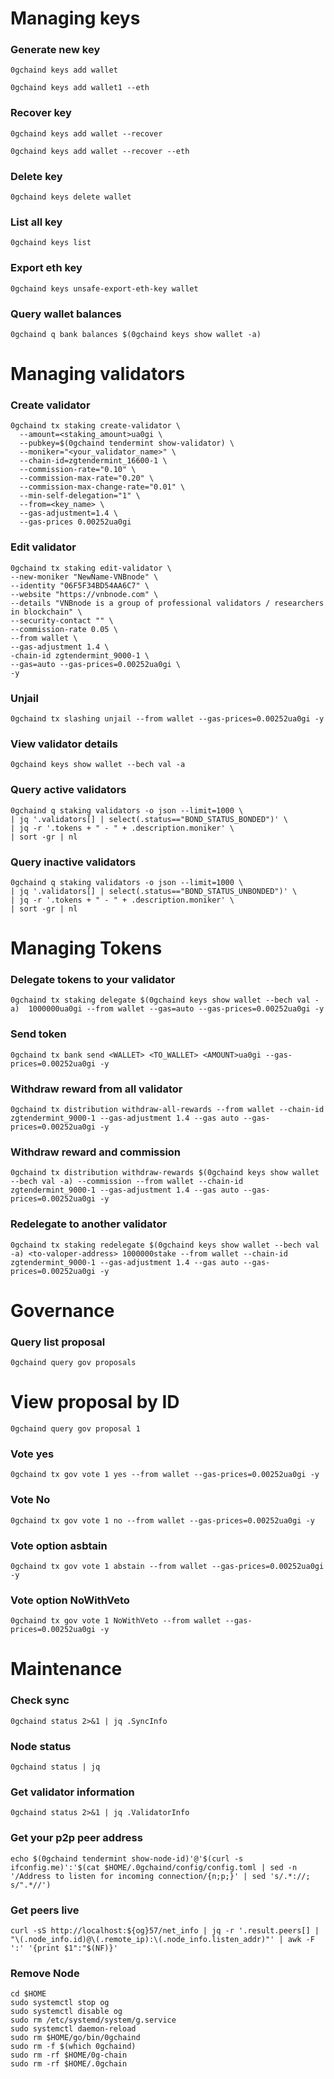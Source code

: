 # Managing keys
### Generate new key
```
0gchaind keys add wallet
```
```
0gchaind keys add wallet1 --eth
```
### Recover key
  ```
0gchaind keys add wallet --recover
```
 ```
0gchaind keys add wallet --recover --eth
```
### Delete key
```
0gchaind keys delete wallet
```
### List all key
```
0gchaind keys list
```
### Export eth key
```
0gchaind keys unsafe-export-eth-key wallet
```
### Query wallet balances
```
0gchaind q bank balances $(0gchaind keys show wallet -a)
```
# Managing validators
### Create validator
```
0gchaind tx staking create-validator \
  --amount=<staking_amount>ua0gi \
  --pubkey=$(0gchaind tendermint show-validator) \
  --moniker="<your_validator_name>" \
  --chain-id=zgtendermint_16600-1 \
  --commission-rate="0.10" \
  --commission-max-rate="0.20" \
  --commission-max-change-rate="0.01" \
  --min-self-delegation="1" \
  --from=<key_name> \
  --gas-adjustment=1.4 \
  --gas-prices 0.00252ua0gi
```
### Edit validator
```
0gchaind tx staking edit-validator \
--new-moniker "NewName-VNBnode" \
--identity "06F5F34BD54AA6C7" \
--website "https://vnbnode.com" \
--details "VNBnode is a group of professional validators / researchers in blockchain" \
--security-contact "" \
--commission-rate 0.05 \
--from wallet \
--gas-adjustment 1.4 \
-chain-id zgtendermint_9000-1 \
--gas=auto --gas-prices=0.00252ua0gi \
-y
```
### Unjail
```
0gchaind tx slashing unjail --from wallet --gas-prices=0.00252ua0gi -y
```
### View validator details
```
0gchaind keys show wallet --bech val -a
```
### Query active validators
```
0gchaind q staking validators -o json --limit=1000 \
| jq '.validators[] | select(.status=="BOND_STATUS_BONDED")' \
| jq -r '.tokens + " - " + .description.moniker' \
| sort -gr | nl
```
### Query inactive validators
```
0gchaind q staking validators -o json --limit=1000 \
| jq '.validators[] | select(.status=="BOND_STATUS_UNBONDED")' \
| jq -r '.tokens + " - " + .description.moniker' \
| sort -gr | nl
```
# Managing Tokens
### Delegate tokens to your validator
```
0gchaind tx staking delegate $(0gchaind keys show wallet --bech val -a)  1000000ua0gi --from wallet --gas=auto --gas-prices=0.00252ua0gi -y
```
### Send token
```
0gchaind tx bank send <WALLET> <TO_WALLET> <AMOUNT>ua0gi --gas-prices=0.00252ua0gi -y
```
### Withdraw reward from all validator
```
0gchaind tx distribution withdraw-all-rewards --from wallet --chain-id zgtendermint_9000-1 --gas-adjustment 1.4 --gas auto --gas-prices=0.00252ua0gi -y
```
### Withdraw reward and commission
```
0gchaind tx distribution withdraw-rewards $(0gchaind keys show wallet --bech val -a) --commission --from wallet --chain-id zgtendermint_9000-1 --gas-adjustment 1.4 --gas auto --gas-prices=0.00252ua0gi -y
```
### Redelegate to another validator
```
0gchaind tx staking redelegate $(0gchaind keys show wallet --bech val -a) <to-valoper-address> 1000000stake --from wallet --chain-id zgtendermint_9000-1 --gas-adjustment 1.4 --gas auto --gas-prices=0.00252ua0gi -y
```
# Governance
### Query list proposal
```
0gchaind query gov proposals
```
# View proposal by ID
```
0gchaind query gov proposal 1
```
### Vote yes
```
0gchaind tx gov vote 1 yes --from wallet --gas-prices=0.00252ua0gi -y
```
### Vote No
```
0gchaind tx gov vote 1 no --from wallet --gas-prices=0.00252ua0gi -y
```
### Vote option asbtain
```
0gchaind tx gov vote 1 abstain --from wallet --gas-prices=0.00252ua0gi -y
```
### Vote option NoWithVeto
```
0gchaind tx gov vote 1 NoWithVeto --from wallet --gas-prices=0.00252ua0gi -y
```
# Maintenance
### Check sync
```
0gchaind status 2>&1 | jq .SyncInfo
```
### Node status
```
0gchaind status | jq
```
### Get validator information
```
0gchaind status 2>&1 | jq .ValidatorInfo
```
### Get your p2p peer address
```
echo $(0gchaind tendermint show-node-id)'@'$(curl -s ifconfig.me)':'$(cat $HOME/.0gchaind/config/config.toml | sed -n '/Address to listen for incoming connection/{n;p;}' | sed 's/.*://; s/".*//')
```
### Get peers live
```
curl -sS http://localhost:${og}57/net_info | jq -r '.result.peers[] | "\(.node_info.id)@\(.remote_ip):\(.node_info.listen_addr)"' | awk -F ':' '{print $1":"$(NF)}'
```
### Remove Node
```
cd $HOME
sudo systemctl stop og
sudo systemctl disable og
sudo rm /etc/systemd/system/g.service
sudo systemctl daemon-reload
sudo rm $HOME/go/bin/0gchaind
sudo rm -f $(which 0gchaind)
sudo rm -rf $HOME/0g-chain
sudo rm -rf $HOME/.0gchain
```
